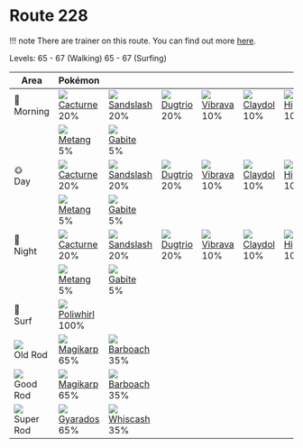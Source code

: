 # Route 228

!!! note
    There are trainer on this route. You can find out more [here](../../trainer_changes/route_228/).

Levels: 65 - 67 (Walking) 65 - 67 (Surfing)

Area                         | Pokémon                           | &nbsp;                            | &nbsp;                            | &nbsp;                            | &nbsp;                            | &nbsp;
---                          | ---                               | ---                               | ---                               | ---                               | ---                               | ---
🌅<br>Morning                 | ![][332]<br> [Cacturne]<br> 20%  | ![][028]<br> [Sandslash]<br> 20% | ![][051]<br> [Dugtrio]<br> 20%   | ![][329]<br> [Vibrava]<br> 10%   | ![][344]<br> [Claydol]<br> 10%   | ![][450]<br> [Hippowdon]<br> 10%
&nbsp;                       | ![][375]<br> [Metang]<br> 5%     | ![][444]<br> [Gabite]<br> 5%
🌞<br>Day                     | ![][332]<br> [Cacturne]<br> 20%  | ![][028]<br> [Sandslash]<br> 20% | ![][051]<br> [Dugtrio]<br> 20%   | ![][329]<br> [Vibrava]<br> 10%   | ![][344]<br> [Claydol]<br> 10%   | ![][450]<br> [Hippowdon]<br> 10%
&nbsp;                       | ![][375]<br> [Metang]<br> 5%     | ![][444]<br> [Gabite]<br> 5%
🌙<br>Night                   | ![][332]<br> [Cacturne]<br> 20%  | ![][028]<br> [Sandslash]<br> 20% | ![][051]<br> [Dugtrio]<br> 20%   | ![][329]<br> [Vibrava]<br> 10%   | ![][344]<br> [Claydol]<br> 10%   | ![][450]<br> [Hippowdon]<br> 10%
&nbsp;                       | ![][375]<br> [Metang]<br> 5%     | ![][444]<br> [Gabite]<br> 5%
🌊<br> Surf                   | ![][061]<br> [Poliwhirl]<br> 100%
![][old-rod]<br> Old Rod     | ![][129]<br> [Magikarp]<br> 65%  | ![][339]<br> [Barboach]<br> 35%
![][good-rod]<br> Good Rod   | ![][129]<br> [Magikarp]<br> 65%  | ![][339]<br> [Barboach]<br> 35%
![][super-rod]<br> Super Rod | ![][130]<br> [Gyarados]<br> 65%  | ![][340]<br> [Whiscash]<br> 35%

[Sandslash]: ../../pokemon_changes/028/
[Dugtrio]: ../../pokemon_changes/051/
[Poliwhirl]: ../../pokemon_changes/061/
[Magikarp]: ../../pokemon_changes/129/
[Gyarados]: ../../pokemon_changes/130/
[Vibrava]: ../../pokemon_changes/329/
[Cacturne]: ../../pokemon_changes/332/
[Barboach]: ../../pokemon_changes/339/
[Whiscash]: ../../pokemon_changes/340/
[Claydol]: ../../pokemon_changes/344/
[Metang]: ../../pokemon_changes/375/
[Gabite]: ../../pokemon_changes/444/
[Hippowdon]: ../../pokemon_changes/450/
[good-rod]: ../img/items/good-rod.png
[old-rod]: ../img/items/old-rod.png
[super-rod]: ../img/items/super-rod.png
[028]: ../img/pokemon/028.png
[051]: ../img/pokemon/051.png
[061]: ../img/pokemon/061.png
[129]: ../img/pokemon/129.png
[130]: ../img/pokemon/130.png
[329]: ../img/pokemon/329.png
[332]: ../img/pokemon/332.png
[339]: ../img/pokemon/339.png
[340]: ../img/pokemon/340.png
[344]: ../img/pokemon/344.png
[375]: ../img/pokemon/375.png
[444]: ../img/pokemon/444.png
[450]: ../img/pokemon/450.png
